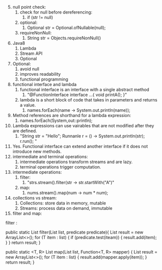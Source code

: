 5. null point check:
   1. check for null before dereferencing:
      1. if (str != null)
   2. optional:
      1. Optional<String> str = Optional.ofNullable(null);
   3. requireNonNull:
      1. String str = Objects.requireNonNull()
6. Java8
   1. Lambda
   2. Stream API
   3. Optional
7. Optional:
   1. avoid null
   2. improves readability
   3. functional programming
8. functional interface and lambda
   1. functional interface is an interface with a single abstract method
      1. "@FunctionInterface
          interface ...{
                void printA();
          }"
   2. lambda is a short block of code that takes in parameters and returns a value. 
      1. names.forEach(name -> System.out.println(name));
9. Method references are shorthand for a lambda expression:
   1. names.forEach(System,out::println);
10. Lambda expressions can use vairables that are not modified after they are defined. 
    1. "String str = "Hello";
        Runnanle r = () -> System.out.println(str);
        r.run();
       "
11. Yes. Functional interface can extend another interface if it does not introduce new methods. 
12. intermediate and terminal operations:
    1. intermediate operations transform streams and are lazy.
    2. terminal operations trigger computation.
13. intermediate operations:
    1. filter:
       1. "strs.stream().filter(str -> str.startWith("A")"
    2. map:
       1. nums.stream().map(num -> num * num);
14. collections vs stream:
    1. Collections: store data in memory, mutable
    2. Streams: process data on demand, immutable
15. filter and map:

filter :

public static <T> List<T> filter(List<T> list, predicate<T> predicate){
    List<T> result = new ArrayList<>();
    for (T item : list) {
        if (predicate.test(iteam)) {
            result.add(item);
        }
    }
    return result;
}

public static <T, R> List<R> map(List<T> list, Function<T, R> mapper) {
    List<R> result = new ArrayList<>();
    for (T item : list) {
        result.add(mapper.apply(item));
    }
    return result;
}